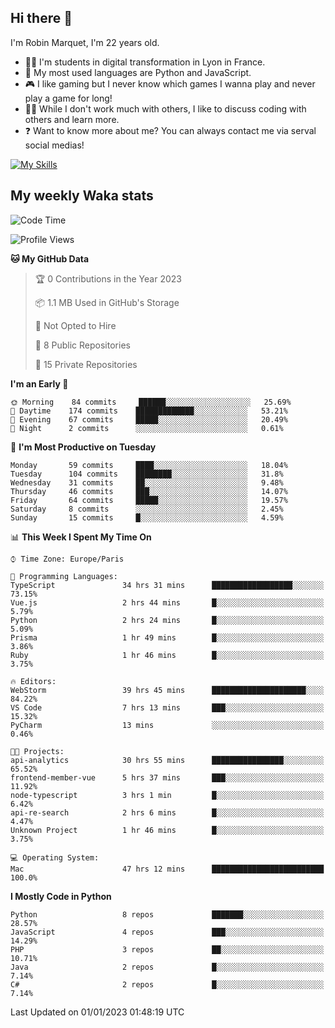 ## Hi there 👋

I'm Robin Marquet, I'm 22 years old.

- 👨‍💻 I'm students in digital transformation in Lyon in France.
- 🌱 My most used languages are Python and JavaScript.
- 🎮 I like gaming but I never know which games I wanna play and never play a game for long!
- 👯‍♀️ While I don't work much with others, I like to discuss coding with others and learn more.
- ❓ Want to know more about me? You can always contact me via serval social medias!

[![My Skills](https://skillicons.dev/icons?i=js,html,css,docker,express,figma,firebase,graphql,mongodb,mysql,nodejs,py,react,ts,vue)](https://skillicons.dev)

## My weekly Waka stats

<!--START_SECTION:waka-->
![Code Time](http://img.shields.io/badge/Code%20Time-3%2C137%20hrs%2059%20mins-blue)

![Profile Views](http://img.shields.io/badge/Profile%20Views-0-blue)

**🐱 My GitHub Data** 

> 🏆 0 Contributions in the Year 2023
 > 
> 📦 1.1 MB Used in GitHub's Storage 
 > 
> 🚫 Not Opted to Hire
 > 
> 📜 8 Public Repositories 
 > 
> 🔑 15 Private Repositories  
 > 
**I'm an Early 🐤** 

```text
🌞 Morning    84 commits     ██████░░░░░░░░░░░░░░░░░░░   25.69% 
🌆 Daytime    174 commits    █████████████░░░░░░░░░░░░   53.21% 
🌃 Evening    67 commits     █████░░░░░░░░░░░░░░░░░░░░   20.49% 
🌙 Night      2 commits      ░░░░░░░░░░░░░░░░░░░░░░░░░   0.61%

```
📅 **I'm Most Productive on Tuesday** 

```text
Monday       59 commits     ████░░░░░░░░░░░░░░░░░░░░░   18.04% 
Tuesday      104 commits    ████████░░░░░░░░░░░░░░░░░   31.8% 
Wednesday    31 commits     ██░░░░░░░░░░░░░░░░░░░░░░░   9.48% 
Thursday     46 commits     ███░░░░░░░░░░░░░░░░░░░░░░   14.07% 
Friday       64 commits     █████░░░░░░░░░░░░░░░░░░░░   19.57% 
Saturday     8 commits      ░░░░░░░░░░░░░░░░░░░░░░░░░   2.45% 
Sunday       15 commits     █░░░░░░░░░░░░░░░░░░░░░░░░   4.59%

```


📊 **This Week I Spent My Time On** 

```text
⌚︎ Time Zone: Europe/Paris

💬 Programming Languages: 
TypeScript               34 hrs 31 mins      ██████████████████░░░░░░░   73.15% 
Vue.js                   2 hrs 44 mins       █░░░░░░░░░░░░░░░░░░░░░░░░   5.79% 
Python                   2 hrs 24 mins       █░░░░░░░░░░░░░░░░░░░░░░░░   5.09% 
Prisma                   1 hr 49 mins        █░░░░░░░░░░░░░░░░░░░░░░░░   3.86% 
Ruby                     1 hr 46 mins        █░░░░░░░░░░░░░░░░░░░░░░░░   3.75%

🔥 Editors: 
WebStorm                 39 hrs 45 mins      █████████████████████░░░░   84.22% 
VS Code                  7 hrs 13 mins       ███░░░░░░░░░░░░░░░░░░░░░░   15.32% 
PyCharm                  13 mins             ░░░░░░░░░░░░░░░░░░░░░░░░░   0.46%

🐱‍💻 Projects: 
api-analytics            30 hrs 55 mins      ████████████████░░░░░░░░░   65.52% 
frontend-member-vue      5 hrs 37 mins       ███░░░░░░░░░░░░░░░░░░░░░░   11.92% 
node-typescript          3 hrs 1 min         █░░░░░░░░░░░░░░░░░░░░░░░░   6.42% 
api-re-search            2 hrs 6 mins        █░░░░░░░░░░░░░░░░░░░░░░░░   4.47% 
Unknown Project          1 hr 46 mins        █░░░░░░░░░░░░░░░░░░░░░░░░   3.75%

💻 Operating System: 
Mac                      47 hrs 12 mins      █████████████████████████   100.0%

```

**I Mostly Code in Python** 

```text
Python                   8 repos             ███████░░░░░░░░░░░░░░░░░░   28.57% 
JavaScript               4 repos             ███░░░░░░░░░░░░░░░░░░░░░░   14.29% 
PHP                      3 repos             ██░░░░░░░░░░░░░░░░░░░░░░░   10.71% 
Java                     2 repos             █░░░░░░░░░░░░░░░░░░░░░░░░   7.14% 
C#                       2 repos             █░░░░░░░░░░░░░░░░░░░░░░░░   7.14%

```



 Last Updated on 01/01/2023 01:48:19 UTC
<!--END_SECTION:waka-->
